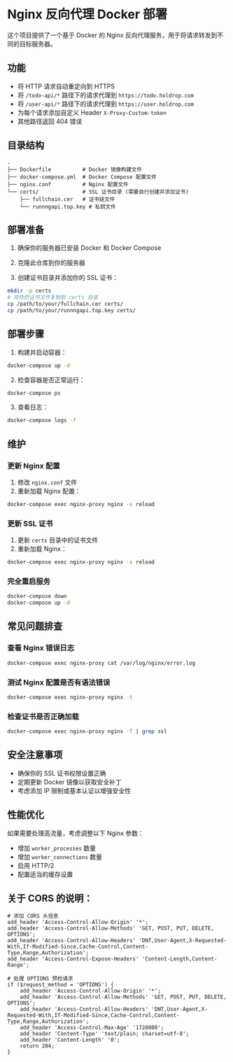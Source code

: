 # Nginx 反向代理 Docker 部署

这个项目提供了一个基于 Docker 的 Nginx 反向代理服务，用于将请求转发到不同的目标服务器。

## 功能

- 将 HTTP 请求自动重定向到 HTTPS
- 将 `/todo-api/*` 路径下的请求代理到 `https://todo.holdrop.com`
- 将 `/user-api/*` 路径下的请求代理到 `https://user.holdrop.com`
- 为每个请求添加自定义 Header `X-Proxy-Custom-token`
- 其他路径返回 404 错误

## 目录结构

```
.
├── Dockerfile          # Docker 镜像构建文件
├── docker-compose.yml  # Docker Compose 配置文件
├── nginx.conf          # Nginx 配置文件
└── certs/              # SSL 证书目录 (需要自行创建并添加证书)
    ├── fullchain.cer   # 证书链文件
    └── runnngapi.top.key # 私钥文件
```

## 部署准备

1. 确保你的服务器已安装 Docker 和 Docker Compose

2. 克隆此仓库到你的服务器

3. 创建证书目录并添加你的 SSL 证书：

```bash
mkdir -p certs
# 将你的证书文件复制到 certs 目录
cp /path/to/your/fullchain.cer certs/
cp /path/to/your/runnngapi.top.key certs/
```

## 部署步骤

1. 构建并启动容器：

```bash
docker-compose up -d
```

2. 检查容器是否正常运行：

```bash
docker-compose ps
```

3. 查看日志：

```bash
docker-compose logs -f
```

## 维护

### 更新 Nginx 配置

1. 修改 `nginx.conf` 文件
2. 重新加载 Nginx 配置：

```bash
docker-compose exec nginx-proxy nginx -s reload
```

### 更新 SSL 证书

1. 更新 `certs` 目录中的证书文件
2. 重新加载 Nginx：

```bash
docker-compose exec nginx-proxy nginx -s reload
```

### 完全重启服务

```bash
docker-compose down
docker-compose up -d
```

## 常见问题排查

### 查看 Nginx 错误日志

```bash
docker-compose exec nginx-proxy cat /var/log/nginx/error.log
```

### 测试 Nginx 配置是否有语法错误

```bash
docker-compose exec nginx-proxy nginx -t
```

### 检查证书是否正确加载

```bash
docker-compose exec nginx-proxy nginx -T | grep ssl
```

## 安全注意事项

- 确保你的 SSL 证书权限设置正确
- 定期更新 Docker 镜像以获取安全补丁
- 考虑添加 IP 限制或基本认证以增强安全性

## 性能优化

如果需要处理高流量，考虑调整以下 Nginx 参数：

- 增加 `worker_processes` 数量
- 增加 `worker_connections` 数量
- 启用 HTTP/2
- 配置适当的缓存设置

## 关于 CORS 的说明：

```
# 添加 CORS 头信息
add_header 'Access-Control-Allow-Origin' '*';
add_header 'Access-Control-Allow-Methods' 'GET, POST, PUT, DELETE, OPTIONS';
add_header 'Access-Control-Allow-Headers' 'DNT,User-Agent,X-Requested-With,If-Modified-Since,Cache-Control,Content-Type,Range,Authorization';
add_header 'Access-Control-Expose-Headers' 'Content-Length,Content-Range';

# 处理 OPTIONS 预检请求
if ($request_method = 'OPTIONS') {
    add_header 'Access-Control-Allow-Origin' '*';
    add_header 'Access-Control-Allow-Methods' 'GET, POST, PUT, DELETE, OPTIONS';
    add_header 'Access-Control-Allow-Headers' 'DNT,User-Agent,X-Requested-With,If-Modified-Since,Cache-Control,Content-Type,Range,Authorization';
    add_header 'Access-Control-Max-Age' '1728000';
    add_header 'Content-Type' 'text/plain; charset=utf-8';
    add_header 'Content-Length' '0';
    return 204;
}
```

